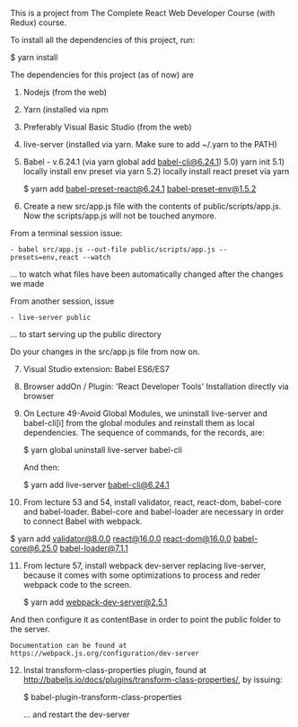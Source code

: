 This is a project from The Complete React Web Developer Course (with Redux) course.

To install all the dependencies of this project, run:

  $ yarn install

The dependencies for this project (as of now) are

1) Nodejs (from the web)
2) Yarn (installed via npm
3) Preferably Visual Basic Studio (from the web)
4) live-server (installed via yarn. Make sure to add ~/.yarn to the PATH)
5) Babel - v.6.24.1 (via yarn global add babel-cli@6.24.1)
  5.0) yarn init
  5.1) locally install env preset via yarn
  5.2) locally install react preset via yarn

	$ yarn add babel-preset-react@6.24.1 babel-preset-env@1.5.2

6) Create a new src/app.js file with the contents of public/scripts/app.js.
   Now the scripts/app.js will not be touched anymore.

  From a terminal session issue:

    - babel src/app.js --out-file public/scripts/app.js --presets=env,react --watch

  ... to watch what files have been automatically changed after the changes we made

  From another session, issue

    - live-server public

  ... to start serving up the public directory

   Do your changes in the src/app.js file from now on.

7) Visual Studio extension: Babel ES6/ES7

8) Browser addOn / Plugin: 'React Developer Tools'
    Installation directly via browser

9) On Lecture 49-Avoid Global Modules, we uninstall live-server and babel-cli[i] from the
global modules and reinstall them as local dependencies. The sequence of commands, for the
records, are:

   $ yarn global uninstall live-server babel-cli

   And then:

   $ yarn add live-server babel-cli@6.24.1

10) From lecture 53 and 54, install validator, react, react-dom, babel-core and babel-loader.
Babel-core and babel-loader are necessary in order to connect Babel with webpack.

   $ yarn add validator@8.0.0 react@16.0.0 react-dom@16.0.0 babel-core@6.25.0 babel-loader@7.1.1

11) From lecture 57, install webpack dev-server replacing live-server, because it comes with some optimizations to process and reder webpack code to the screen.

    $ yarn add webpack-dev-server@2.5.1

  And then configure it as contentBase in order to point the public folder to the server.

    Documentation can be found at https://webpack.js.org/configuration/dev-server

12) Instal transform-class-properties plugin, found at http://babeljs.io/docs/plugins/transform-class-properties/, by issuing:

    $ babel-plugin-transform-class-properties

    ... and restart the dev-server
